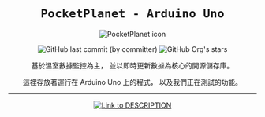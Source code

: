 <div align="center">

# `PocketPlanet - Arduino Uno`

<img id="icon" src="https://firebasestorage.googleapis.com/v0/b/pocketplanet.appspot.com/o/icon%2Fzh.png?alt=media&token=bec9476b-ffe7-443e-ac22-7b944c69f0ce" alt="PocketPlanet icon" />

![GitHub last commit (by committer)](https://img.shields.io/github/last-commit/PocketPlanet-World/Arduino-engine?style=for-the-badge&labelColor=21592d&color=183d20) ![GitHub Org's stars](https://img.shields.io/github/stars/PocketPlanet-World?style=for-the-badge&logo=Trustpilot&logoColor=white&labelColor=21592d&color=183d20)

基於溫室數據監控為主，
並以即時更新數據為核心的開源儲存庫。

這裡存放著運行在 Arduino Uno 上的程式，
以及我們正在測試的功能。

---

[Link to DESCRIPTION]:https://img.shields.io/badge/程式說明_>-3f3f3f?style=for-the-badge

[DESCRIPTION Link]: /DESCRIPTION.md

[![Link to DESCRIPTION]][DESCRIPTION Link]

</div>
